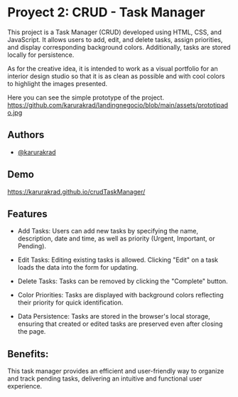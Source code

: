
# Proyect 2: CRUD - Task Manager

This project is a Task Manager (CRUD) developed using HTML, CSS, and JavaScript. It allows users to add, edit, and delete tasks, assign priorities, and display corresponding background colors. Additionally, tasks are stored locally for persistence.

As for the creative idea, it is intended to work as a visual portfolio for an interior design studio so that it is as clean as possible and with cool colors to highlight the images presented.

Here you can see the simple prototype of the project.
https://github.com/karurakrad/landingnegocio/blob/main/assets/prototipado.jpg

## Authors

- [@karurakrad](https://github.com/karurakrad)


## Demo

https://karurakrad.github.io/crudTaskManager/

## Features

- Add Tasks: Users can add new tasks by specifying the name, description, date and time, as well as priority (Urgent, Important, or Pending).

- Edit Tasks: Editing existing tasks is allowed. Clicking "Edit" on a task loads the data into the form for updating.

- Delete Tasks: Tasks can be removed by clicking the "Complete" button.

- Color Priorities: Tasks are displayed with background colors reflecting their priority for quick identification.

- Data Persistence: Tasks are stored in the browser's local storage, ensuring that created or edited tasks are preserved even after closing the page.

## Benefits:
This task manager provides an efficient and user-friendly way to organize and track pending tasks, delivering an intuitive and functional user experience.
